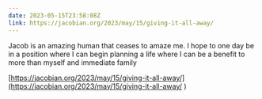 ```yaml
---
date: 2023-05-15T23:58:08Z
link: https://jacobian.org/2023/may/15/giving-it-all-away/
---
```


Jacob is an amazing human that ceases to amaze me. I hope to one day be in a position where I can begin planning a life where I can be a benefit to more than myself and immediate family 

[https://jacobian.org/2023/may/15/giving-it-all-away/](https://jacobian.org/2023/may/15/giving-it-all-away/
)





